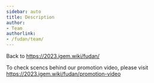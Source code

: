 ```yaml
---
sidebar: auto
title: Description
author:
- Team
authorlink:
- /fudan/team/
---
```


Back to https://2023.igem.wiki/fudan/

To check scencs behind our promotion video, please visit https://2023.igem.wiki/fudan/promotion-video